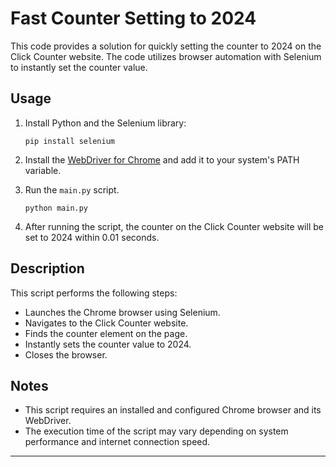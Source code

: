 # Fast Counter Setting to 2024

This code provides a solution for quickly setting the counter to 2024 on the Click Counter website. The code utilizes browser automation with Selenium to instantly set the counter value.

## Usage

1. Install Python and the Selenium library:

   ```
   pip install selenium
   ```

2. Install the [WebDriver for Chrome](https://sites.google.com/a/chromium.org/chromedriver/) and add it to your system's PATH variable.

3. Run the `main.py` script.

   ```
   python main.py
   ```

4. After running the script, the counter on the Click Counter website will be set to 2024 within 0.01 seconds.

## Description

This script performs the following steps:

- Launches the Chrome browser using Selenium.
- Navigates to the Click Counter website.
- Finds the counter element on the page.
- Instantly sets the counter value to 2024.
- Closes the browser.

## Notes

- This script requires an installed and configured Chrome browser and its WebDriver.
- The execution time of the script may vary depending on system performance and internet connection speed.

--- 

